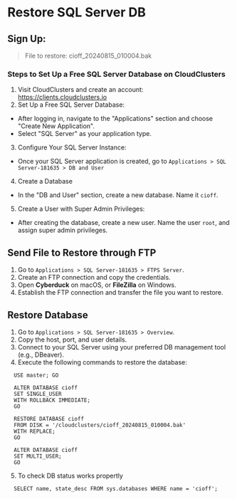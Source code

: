 # Restore SQL Server DB

## Sign Up:

> File to restore: cioff_20240815_010004.bak

### Steps to Set Up a Free SQL Server Database on CloudClusters

1. Visit CloudClusters and create an account: https://clients.cloudclusters.io
2. Set Up a Free SQL Server Database:

- After logging in, navigate to the "Applications" section and choose "Create New Application".
- Select "SQL Server" as your application type.

3. Configure Your SQL Server Instance:

- Once your SQL Server application is created, go to `Applications > SQL Server-181635 > DB and User`

4. Create a Database

- In the "DB and User" section, create a new database. Name it `cioff`.

5. Create a User with Super Admin Privileges:

- After creating the database, create a new user. Name the user `root`, and assign super admin privileges.

## Send File to Restore through FTP

1. Go to `Applications > SQL Server-181635 > FTPS Server`.
2. Create an FTP connection and copy the credentials.
3. Open **Cyberduck** on macOS, or **FileZilla** on Windows.
4. Establish the FTP connection and transfer the file you want to restore.

## Restore Database

1. Go to `Applications > SQL Server-181635 > Overview`.
2. Copy the host, port, and user details.
3. Connect to your SQL Server using your preferred DB management tool (e.g., DBeaver).
4. Execute the following commands to restore the database:

```
  USE master; GO
```

```
  ALTER DATABASE cioff
  SET SINGLE_USER
  WITH ROLLBACK IMMEDIATE;
  GO
```

```
  RESTORE DATABASE cioff
  FROM DISK = '/cloudclusters/cioff_20240815_010004.bak'
  WITH REPLACE;
  GO
```

```
  ALTER DATABASE cioff
  SET MULTI_USER;
  GO
```

5. To check DB status works propertly

```
  SELECT name, state_desc FROM sys.databases WHERE name = 'cioff';
```
